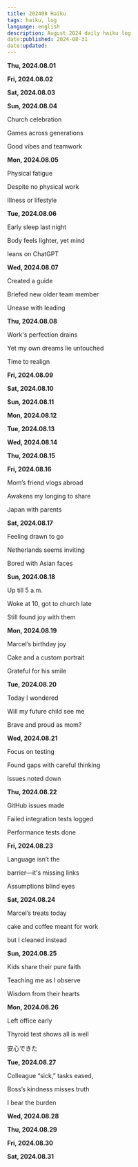 ```yaml
---
title: 202408 Haiku
tags: haiku, log
language: english
description: August 2024 daily haiku log
date:published: 2024-08-31
date:updated:
---
```


**Thu, 2024.08.01**

**Fri, 2024.08.02**

**Sat, 2024.08.03**

**Sun, 2024.08.04**

Church celebration

Games across generations

Good vibes and teamwork


**Mon, 2024.08.05**

Physical fatigue

Despite no physical work

Illness or lifestyle


**Tue, 2024.08.06**

Early sleep last night

Body feels lighter, yet mind

leans on ChatGPT


**Wed, 2024.08.07**

Created a guide

Briefed new older team member

Unease with leading


**Thu, 2024.08.08**

Work's perfection drains

Yet my own dreams lie untouched

Time to realign


**Fri, 2024.08.09**

**Sat, 2024.08.10**

**Sun, 2024.08.11**

**Mon, 2024.08.12**

**Tue, 2024.08.13**

**Wed, 2024.08.14**

**Thu, 2024.08.15**

**Fri, 2024.08.16**

Mom’s friend vlogs abroad

Awakens my longing to share

Japan with parents


**Sat, 2024.08.17**

Feeling drawn to go

Netherlands seems inviting

Bored with Asian faces


**Sun, 2024.08.18**

Up till 5 a.m.

Woke at 10, got to church late

Still found joy with them


**Mon, 2024.08.19**

Marcel’s birthday joy

Cake and a custom portrait

Grateful for his smile


**Tue, 2024.08.20**

Today I wondered

Will my future child see me

Brave and proud as mom?


**Wed, 2024.08.21**

Focus on testing

Found gaps with careful thinking

Issues noted down


**Thu, 2024.08.22**

GitHub issues made

Failed integration tests logged

Performance tests done


**Fri, 2024.08.23**

Language isn’t the

barrier—it's missing links

Assumptions blind eyes


**Sat, 2024.08.24**

Marcel’s treats today

cake and coffee meant for work

but I cleaned instead


**Sun, 2024.08.25**

Kids share their pure faith

Teaching me as I observe

Wisdom from their hearts


**Mon, 2024.08.26**

Left office early

Thyroid test shows all is well

安心できた


**Tue, 2024.08.27**

Colleague “sick,” tasks eased,

Boss’s kindness misses truth

I bear the burden


**Wed, 2024.08.28**

**Thu, 2024.08.29**

**Fri, 2024.08.30**

**Sat, 2024.08.31**